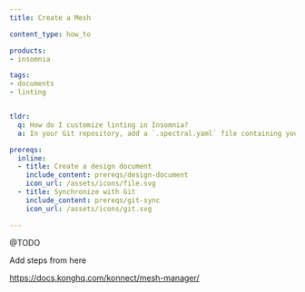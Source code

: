 ```yaml
---
title: Create a Mesh

content_type: how_to

products:
- insomnia

tags:
- documents
- linting


tldr: 
  q: How do I customize linting in Insomnia?
  a: In your Git repository, add a `.spectral.yaml` file containing your custom ruleset at the same level as the `.insomnia` folder.

prereqs:
  inline:
  - title: Create a design document
    include_content: prereqs/design-document
    icon_url: /assets/icons/file.svg
  - title: Synchronize with Git
    include_content: prereqs/git-sync
    icon_url: /assets/icons/git.svg

---
```

@TODO 

Add steps from here


https://docs.konghq.com/konnect/mesh-manager/